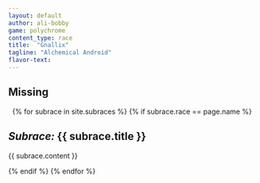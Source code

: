```yaml
---
layout: default
author: ali-bobby
game: polychrome
content_type: race
title:  "Gnallix"
tagline: "Alchemical Android"
flavor-text:
---
```


## Missing

 
{% for subrace in site.subraces %}
{% if subrace.race == page.name %}

## *Subrace:* {{ subrace.title }}
{{ subrace.content }}

{% endif %}
{% endfor %}